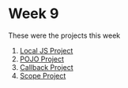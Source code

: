 # Week 9

These were the projects this week

1. [Local JS Project](localJSProject)
2. [POJO Project](POJO_Project)
3. [Callback Project](callback_project)
4. [Scope Project](scope_project)
